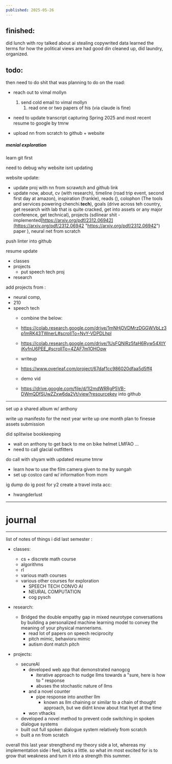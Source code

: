 ```yaml
---
published: 2025-05-26
---
```

## finished:

did lunch with roy
talked about ai stealing copywrited data
learned the terms for how the political views are
had good din
cleaned up, did laundry, organized.

## todo:

then need to do shit that was planning to do on the road:
- reach out to vimal mollyn
	1. send cold email to vimal mollyn
		1. read one or two papers of his (via claude is fine)
- need to update transcript capturing Spring 2025 and most recent resume to google by tmrw

- upload nn from scratch to github + website
##### menial exploration

learn git first 

need to debug why website isnt updating

website update:
- update proj with nn from scrawtch and github link
- update now, about, cv (with research), timeline (road trip event, second first day at amazon), inspiration (frankle), reads (), colophon (The tools and services powering chenchi.**tech**), goals (drive across teh country, get research with lab that is quite cracked, get into assets or any major conference, get technical), projects (sdlinear shit - implemented[https://arxiv.org/pdf/2312.06942](https://arxiv.org/pdf/2312.06942 "https://arxiv.org/pdf/2312.06942") paper ), neural net from scratch 

push linter into github

resume update
- classes
- projects
	- put speech tech proj 
- research

add projects from :
- neural comp, 
- 210
- speech tech
	- combine the below:
	- https://colab.research.google.com/drive/1mNHjDVDMrzDGGWVbLz3p1mRK43TWnerL#scrollTo=NvY-VDPDLhpl
	- https://colab.research.google.com/drive/1UsFQNlRz5faH6Ryw54XtYiKyfnU6PEE_#scrollTo=4ZAF7m1OHOqw

	- writeup
	- https://www.overleaf.com/project/67daf1cc986020dfaa5d5ff4
	
	- demo vid
	- https://drive.google.com/file/d/1l2mdWRRgP5VB-DWmQDfSUwZZxw6da2Vt/view?resourcekey
into github

----

set up a shared album w/ anthony

write up manifesto for the next year
write up one month plan to finesse assets submission

did splitwise bookkeeping
- wait on anthony to get back to me on bike helmet LMFAO ...
- need to call glacial outfitters

do call with shyam with updated resume tmrw

- learn how to use the film camera given to me by sungah
- set up costco card w/ information from mom

ig dump 
do ig post for y2
create a travel insta acc:
- hwangderlust

----

# journal


----

list of notes of things i did last semester :

- classes:
	- cs + discrete math course
	- algorithms
	- rl
	- various math courses
	- various other courses for exploration
		- SPEECH TECH CONVO AI
		- NEURAL COMPUTATION
		- cog pysch

- research:
	- Bridged the double empathy gap in mixed neurotype conversations by building a personalized machine learning model to convey the meaning of your physical mannerisms.
		- read lot of papers on speech reciprocity
		- pitch mimic, behavioru mimic
		- autism dont match pitch
	
- projects:
	- secureAI
		- developed web app that demonstrated nanogcg 
			- iterative approach to nudge llms towards a "sure, here is how to " response
			- abuses the stochastic nature of llms
		- and a novel counter
			- pipe response into another llm
				- known as llm chaining or similar to a chain of thought approach, but we didnt know about htat hyet at the time
		- won vthacks 
	- developed a novel method to prevent code switching in spoken dialogue systems 
	- built out full spoken dialogue system relatively from scratch
	- built a nn from scratch


overall this last year strengthend my theory side a lot, whereas my implementation side i feel, lacks a little. so what im most excited for is to grow that weakness and turn it into a strength this summer.

